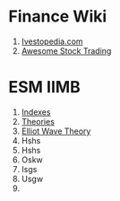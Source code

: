 # Finance Wiki
1. [Ivestopedia.com](https://www.investopedia.com/)
2. [Awesome Stock Trading](https://github.com/shi-rudo/awesome-stock-trading#readme)



# ESM IIMB
1. [Indexes](https://bigcharts.marketwatch.com/markets/indexes.asp)
2. [Theories](https://www.researchgate.net/publication/266476679_The_Application_of_Fibonacci_Sequence_and_Elliot_Wave_Theory_in_Predicting_Security_Price_Movements_A_Survey)
3. [Elliot Wave Theory](https://www.elliottwave.com/education/)
4. Hshs
5. Hshs
6. Oskw
7. Isgs
8. Usgw
9. 


